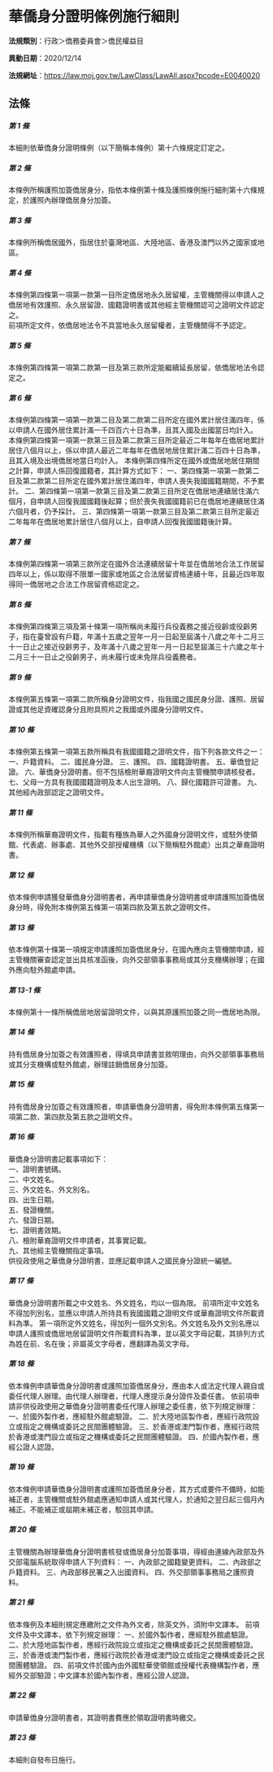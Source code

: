 # 華僑身分證明條例施行細則

**法規類別**：行政＞僑務委員會＞僑民權益目

**異動日期**：2020/12/14  

**法規網址**：https://law.moj.gov.tw/LawClass/LawAll.aspx?pcode=E0040020





## 法條
##### 第 1 條
本細則依華僑身分證明條例（以下簡稱本條例）第十六條規定訂定之。

##### 第 2 條
本條例所稱護照加簽僑居身分，指依本條例第十條及護照條例施行細則第十六條規定，於護照內辦理僑居身分加簽。

##### 第 3 條
本條例所稱僑居國外，指居住於臺灣地區、大陸地區、香港及澳門以外之國家或地區。

##### 第 4 條
本條例第四條第一項第一款第一目所定僑居地永久居留權，主管機關得以申請人之僑居地有效護照、永久居留證、國籍證明書或其他經主管機關認可之證明文件認定之。                                            
前項所定文件，依僑居地法令不具當地永久居留權者，主管機關得不予認定。

##### 第 5 條
本條例第四條第一項第二款第一目及第三款所定能繼續延長居留，依僑居地法令認定之。

##### 第 6 條
本條例第四條第一項第一款第二目及第二款第二目所定在國外累計居住滿四年，係以申請人在國外居住累計滿一千四百六十日為準，且其入國及出國當日均計入。
本條例第四條第一項第一款第三目及第二款第三目所定最近二年每年在僑居地累計居住八個月以上，係以申請人最近二年每年在僑居地居住累計滿二百四十日為準，且其入境及出境僑居地當日均計入。
本條例第四條所定在國外或僑居地居住期間之計算，申請人係回復國籍者，其計算方式如下：
一、第四條第一項第一款第二目及第二款第二目所定在國外累計居住滿四年，申請人喪失我國國籍期間，不予累計。
二、第四條第一項第一款第三目及第二款第三目所定在僑居地連續居住滿六個月，自申請人回復我國國籍後起算；但於喪失我國國籍前已在僑居地連續居住滿六個月者，仍予採計。
三、第四條第一項第一款第三目及第二款第三目所定最近二年每年在僑居地累計居住八個月以上，自申請人回復我國國籍後計算。

##### 第 7 條
本條例第四條第一項第三款所定在國外合法連續居留十年並在僑居地合法工作居留四年以上，係以取得不限單一國家或地區之合法居留資格連續十年，且最近四年取得同一僑居地之合法工作居留資格認定之。

##### 第 8 條
本條例第四條第三項及第十條第一項所稱尚未履行兵役義務之接近役齡或役齡男子，指在臺曾設有戶籍，年滿十五歲之翌年一月一日起至屆滿十八歲之年十二月三十一日止之接近役齡男子，及年滿十八歲之翌年一月一日起至屆滿三十六歲之年十二月三十一日止之役齡男子，尚未履行或未免除兵役義務者。

##### 第 9 條
本條例第五條第一項第二款所稱身分證明文件，指我國之國民身分證、護照、居留證或其他足資確認身分且附具照片之我國或外國身分證明文件。

##### 第 10 條
本條例第五條第一項第五款所稱具有我國國籍之證明文件，指下列各款文件之一：
一、戶籍資料。
二、國民身分證。
三、護照。
四、國籍證明書。
五、華僑登記證。
六、華僑身分證明書。但不包括檢附華裔證明文件向主管機關申請核發者。
七、父母一方具有我國國籍證明及本人出生證明。
八、歸化國籍許可證書。
九、其他經內政部認定之證明文件。

##### 第 11 條
本條例所稱華裔證明文件，指載有種族為華人之外國身分證明文件，或駐外使領館、代表處、辦事處、其他外交部授權機構（以下簡稱駐外館處）出具之華裔證明書。

##### 第 12 條
依本條例申請獲發華僑身分證明書者，再申請華僑身分證明書或申請護照加簽僑居身分時，得免附本條例第五條第一項第四款及第五款之證明文件。

##### 第 13 條
依本條例第十條第一項規定申請護照加簽僑居身分，在國內應向主管機關申請，經主管機關審查認定並出具核准函後，向外交部領事事務局或其分支機構辦理；在國外應向駐外館處申請。

##### 第 13-1 條
本條例第十一條所稱僑居地居留證明文件，以與其原護照加簽之同一僑居地為限。

##### 第 14 條
持有僑居身分加簽之有效護照者，得填具申請書並敘明理由，向外交部領事事務局或其分支機構或駐外館處，辦理註銷僑居身分加簽。

##### 第 15 條
持有僑居身分加簽之有效護照者，申請華僑身分證明書，得免附本條例第五條第一項第二款、第四款及第五款之證明文件。

##### 第 16 條
華僑身分證明書記載事項如下：                                    
一、證明書號碼。                                                
二、中文姓名。                                                  
三、外文姓名、外文別名。                                        
四、出生日期。                                                  
五、發證機關。                                                  
六、發證日期。                                                  
七、證明書效期。                                                
八、檢附華裔證明文件申請者，其事實記載。                        
九、其他經主管機關指定事項。                                    
供役政使用之華僑身分證明書，並應記載申請人之國民身分證統一編號。

##### 第 17 條
華僑身分證明書所載之中文姓名、外文姓名，均以一個為限。
前項所定中文姓名不得加列別名，並應以申請人所持具有我國國籍之證明文件或華裔證明文件所載資料為準。
第一項所定外文姓名，得加列一個外文別名。外文姓名及外文別名應以申請人護照或僑居地居留證明文件所載資料為準，並以英文字母記載，其排列方式為姓在前、名在後；非屬英文字母者，應翻譯為英文字母。

##### 第 18 條
依本條例申請華僑身分證明書或護照加簽僑居身分，應由本人或法定代理人親自或委任代理人辦理。由代理人辦理者，代理人應提示身分證件及委任書。
依前項申請非供役政使用之華僑身分證明書委任代理人辦理之委任書，依下列規定辦理：
一、於國外製作者，應經駐外館處驗證。
二、於大陸地區製作者，應經行政院設立或指定之機構或委託之民間團體驗證。
三、於香港或澳門製作者，應經行政院於香港或澳門設立或指定之機構或委託之民間團體驗證。
四、於國內製作者，應經公證人認證。

##### 第 19 條
依本條例申請華僑身分證明書或護照加簽僑居身分者，其方式或要件不備時，如能補正者，主管機關或駐外館處應通知申請人或其代理人，於通知之翌日起三個月內補正。不能補正或屆期未補正者，駁回其申請。

##### 第 20 條
主管機關為辦理華僑身分證明書核發或僑居身分加簽事項，得經由連線內政部及外交部電腦系統取得申請人下列資料：
一、內政部之國籍變更資料。
二、內政部之戶籍資料。
三、內政部移民署之入出國資料。
四、外交部領事事務局之護照資料。

##### 第 21 條
依本條例及本細則規定應繳附之文件為外文者，除英文外，須附中文譯本。
前項文件及中文譯本，依下列規定辦理：
一、於國外製作者，應經駐外館處驗證。
二、於大陸地區製作者，應經行政院設立或指定之機構或委託之民間團體驗證。
三、於香港或澳門製作者，應經行政院於香港或澳門設立或指定之機構或委託之民間團體驗證。
四、前項文件於國內由外國駐華使領館或授權代表機構製作者，應經外交部驗證；中文譯本於國內製作者，應經公證人認證。

##### 第 22 條
申請華僑身分證明書者，其證明書費應於領取證明書時繳交。

##### 第 23 條
本細則自發布日施行。


